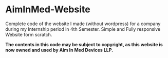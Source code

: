 # AimInMed-Website
Complete code of the website I made (without wordpress) for a company during my Internship period in 4th Semester. Simple and Fully responsive Website form scratch.

**The contents in this code may be subject to copyright, as this website is now owned and used by Aim In Med Devices LLP.**
